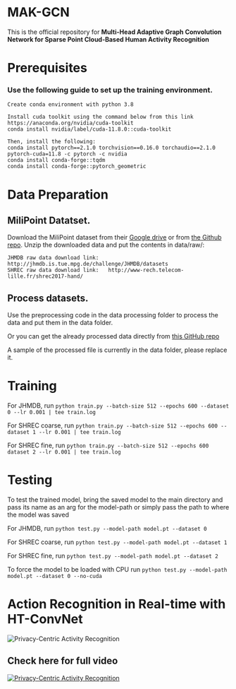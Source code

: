 # MAK-GCN
This is the official repository for **Multi-Head Adaptive Graph Convolution Network for Sparse Point Cloud-Based Human Activity Recognition**

# Prerequisites

### Use the following guide to set up the training environment.

```
Create conda environment with python 3.8

Install cuda toolkit using the command below from this link https://anaconda.org/nvidia/cuda-toolkit
conda install nvidia/label/cuda-11.8.0::cuda-toolkit

Then, install the following:
conda install pytorch==2.1.0 torchvision==0.16.0 torchaudio==2.1.0 pytorch-cuda=11.8 -c pytorch -c nvidia
conda install conda-forge::tqdm
conda install conda-forge::pytorch_geometric

```
# Data Preparation

## MiliPoint Datatset.

Download the MiliPoint dataset from their [Google drive](https://drive.google.com/file/d/1rq8yyokrNhAGQryx7trpUqKenDnTI6Ky/view) or from [the Github repo](https://github.com/yizzfz/MiliPoint). Unzip the downloaded data and put the contents in data/raw/:


```
JHMDB raw data download link:   http://jhmdb.is.tue.mpg.de/challenge/JHMDB/datasets
SHREC raw data download link:   http://www-rech.telecom-lille.fr/shrec2017-hand/
```

## Process datasets.
Use the preprocessing code in the data processing folder to process the data and put them in the data folder. 

Or you can get the already processed data directly from [this GitHub repo](https://github.com/fandulu/DD-Net)

A sample of the processed file is currently in the data folder, please replace it. 

# Training

For JHMDB, run `python train.py --batch-size 512 --epochs 600 --dataset 0 --lr 0.001 | tee train.log`

For SHREC coarse, run `python train.py --batch-size 512 --epochs 600 --dataset 1 --lr 0.001 | tee train.log`

For SHREC fine, run `python train.py --batch-size 512 --epochs 600 dataset 2 --lr 0.001 | tee train.log`

# Testing

To test the trained model, bring the saved model to the main directory and pass its name as an arg for the model-path or simply pass the path to where the model was saved

For JHMDB, run `python test.py --model-path model.pt --dataset 0`

For SHREC coarse, run `python test.py --model-path model.pt --dataset 1`

For SHREC fine, run `python test.py --model-path model.pt --dataset 2`

To force the model to be loaded with CPU run `python test.py --model-path model.pt --dataset 0 --no-cuda`

# Action Recognition in Real-time with HT-ConvNet

![Privacy-Centric Activity Recognition](https://github.com/user-attachments/assets/6ee5d4a8-7afb-4aab-a175-29f745f97dd6)


## Check here for full video

[![Privacy-Centric Activity Recognition](https://img.youtube.com/vi/FExfkhTpHJA/0.jpg)](https://www.youtube.com/watch?v=FExfkhTpHJA)



